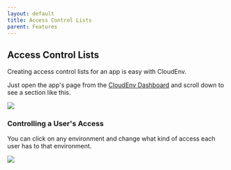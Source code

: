 ```yaml
---
layout: default
title: Access Control Lists
parent: Features
---
```


## Access Control Lists

Creating access control lists for an app is easy with CloudEnv.

Just open the app's page from the [CloudEnv Dashboard](https://app.leadx.org/) and scroll down to see a section like this.

![](https://p30.f1.n0.cdn.getcloudapp.com/items/04uJOAGg/13b1d0ee-228a-46e4-816d-48b6480df1d5.jpg?v=71a301a308c89c1cd73d4c094319d91b)

### Controlling a User's Access

You can click on any environment and change what kind of access each user has to that environment.

![](https://p30.f1.n0.cdn.getcloudapp.com/items/OAugJPw4/569f1d98-c256-4be6-a47b-b13f9e17be5b.jpg?v=70b67ab7c72b1424979f7d38cd0617a4)
